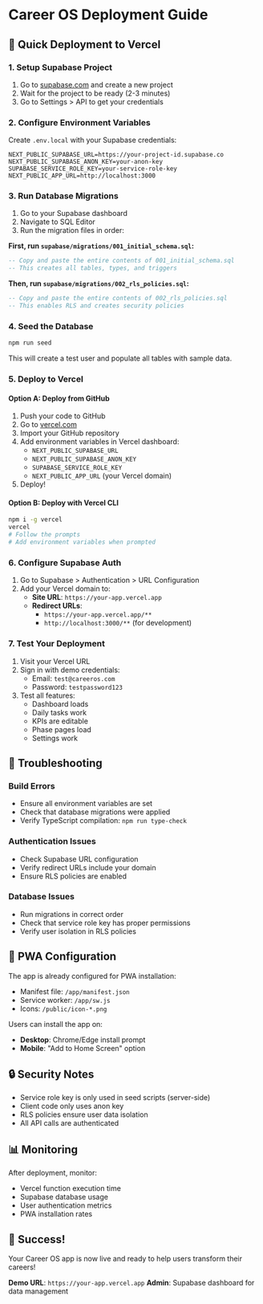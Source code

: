 # Career OS Deployment Guide

## 🚀 Quick Deployment to Vercel

### 1. Setup Supabase Project

1. Go to [supabase.com](https://supabase.com) and create a new project
2. Wait for the project to be ready (2-3 minutes)
3. Go to Settings > API to get your credentials

### 2. Configure Environment Variables

Create `.env.local` with your Supabase credentials:

```env
NEXT_PUBLIC_SUPABASE_URL=https://your-project-id.supabase.co
NEXT_PUBLIC_SUPABASE_ANON_KEY=your-anon-key
SUPABASE_SERVICE_ROLE_KEY=your-service-role-key
NEXT_PUBLIC_APP_URL=http://localhost:3000
```

### 3. Run Database Migrations

1. Go to your Supabase dashboard
2. Navigate to SQL Editor
3. Run the migration files in order:

**First, run `supabase/migrations/001_initial_schema.sql`:**
```sql
-- Copy and paste the entire contents of 001_initial_schema.sql
-- This creates all tables, types, and triggers
```

**Then, run `supabase/migrations/002_rls_policies.sql`:**
```sql
-- Copy and paste the entire contents of 002_rls_policies.sql
-- This enables RLS and creates security policies
```

### 4. Seed the Database

```bash
npm run seed
```

This will create a test user and populate all tables with sample data.

### 5. Deploy to Vercel

#### Option A: Deploy from GitHub
1. Push your code to GitHub
2. Go to [vercel.com](https://vercel.com)
3. Import your GitHub repository
4. Add environment variables in Vercel dashboard:
   - `NEXT_PUBLIC_SUPABASE_URL`
   - `NEXT_PUBLIC_SUPABASE_ANON_KEY`
   - `SUPABASE_SERVICE_ROLE_KEY`
   - `NEXT_PUBLIC_APP_URL` (your Vercel domain)
5. Deploy!

#### Option B: Deploy with Vercel CLI
```bash
npm i -g vercel
vercel
# Follow the prompts
# Add environment variables when prompted
```

### 6. Configure Supabase Auth

1. Go to Supabase > Authentication > URL Configuration
2. Add your Vercel domain to:
   - **Site URL**: `https://your-app.vercel.app`
   - **Redirect URLs**: 
     - `https://your-app.vercel.app/**`
     - `http://localhost:3000/**` (for development)

### 7. Test Your Deployment

1. Visit your Vercel URL
2. Sign in with demo credentials:
   - Email: `test@careeros.com`
   - Password: `testpassword123`
3. Test all features:
   - Dashboard loads
   - Daily tasks work
   - KPIs are editable
   - Phase pages load
   - Settings work

## 🔧 Troubleshooting

### Build Errors
- Ensure all environment variables are set
- Check that database migrations were applied
- Verify TypeScript compilation: `npm run type-check`

### Authentication Issues
- Check Supabase URL configuration
- Verify redirect URLs include your domain
- Ensure RLS policies are enabled

### Database Issues
- Run migrations in correct order
- Check that service role key has proper permissions
- Verify user isolation in RLS policies

## 📱 PWA Configuration

The app is already configured for PWA installation:
- Manifest file: `/app/manifest.json`
- Service worker: `/app/sw.js`
- Icons: `/public/icon-*.png`

Users can install the app on:
- **Desktop**: Chrome/Edge install prompt
- **Mobile**: "Add to Home Screen" option

## 🔒 Security Notes

- Service role key is only used in seed scripts (server-side)
- Client code only uses anon key
- RLS policies ensure user data isolation
- All API calls are authenticated

## 📊 Monitoring

After deployment, monitor:
- Vercel function execution time
- Supabase database usage
- User authentication metrics
- PWA installation rates

## 🎉 Success!

Your Career OS app is now live and ready to help users transform their careers!

**Demo URL**: `https://your-app.vercel.app`
**Admin**: Supabase dashboard for data management